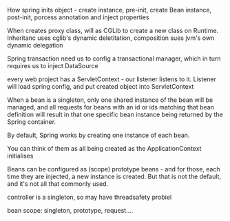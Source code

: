How spring inits object - create instance, pre-init,  create Bean instance, post-init, porcess annotation and inject properties

When creates proxy class, will as CGLib to create a new class on Runtime. Inheritanc uses cglib's dynamic deletitation, composition sues jvm's own dynamic delegation

Spring transaction need us to config a transactional manager, which in turn requires us to inject DataSource

every web project has a ServletContext - our listener listens to it. Listener will load spring config, and put created object into ServletContext

When a bean is a singleton, only one shared instance of the bean will be managed, and all requests for beans with an id or ids matching that bean definition will result in that one specific bean instance being returned by the Spring container.

By default, Spring works by creating one instance of each bean.

You can think of them as all being created as the ApplicationContext initialises

Beans can be configured as (scope) prototype beans - and for those, each time they are injected, a new instance is created. But that is not the default, and it's not all that commonly used.

controller is a singleton, so may have threadsafety probiel

bean scope: singleton, prototype, request....

